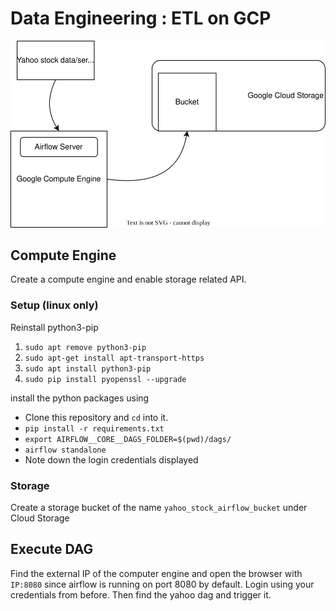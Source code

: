 # Data Engineering : ETL on GCP

![Schematic](schematic.svg)

## Compute Engine

Create a compute engine and enable storage related API.

### Setup (linux only)
Reinstall python3-pip
1. `sudo apt remove python3-pip`
2. `sudo apt-get install apt-transport-https`
3. `sudo apt install python3-pip`
4. `sudo pip install pyopenssl --upgrade`


install the python packages using 
- Clone this repository and `cd` into it.
- `pip install -r requirements.txt`
- `export AIRFLOW__CORE__DAGS_FOLDER=$(pwd)/dags/`
- `airflow standalone`
- Note down the login credentials displayed

### Storage
Create a storage bucket of the name `yahoo_stock_airflow_bucket` under Cloud Storage


## Execute DAG

Find the external IP of the computer engine and open the browser with `IP:8080` since airflow is running on port 8080 by default. Login using your credentials from before. Then find the yahoo dag and trigger it.